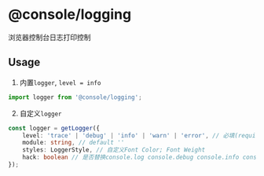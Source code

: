 # @console/logging
浏览器控制台日志打印控制

## Usage

1. 内置`logger`, `level = info`
```ts
import logger from '@console/logging';
```

2. 自定义`logger`
```ts
const logger = getLogger({
    level: 'trace' | 'debug' | 'info' | 'warn' | 'error', // 必填(required)
    module: string, // default ''
    styles: LoggerStyle, // 自定义Font Color; Font Weight
    hack: boolean // 是否替换console.log console.debug console.info console.warn console.error
});
```